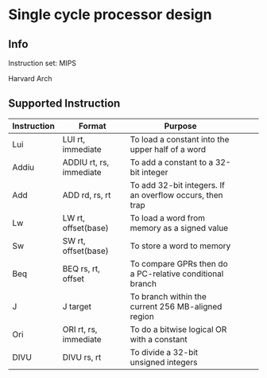 # Single cycle processor design

## Info

Instruction set: MIPS

Harvard Arch



## Supported Instruction

| Instruction | Format                  | Purpose                                                  |      |      |      |
| ----------- | ----------------------- | -------------------------------------------------------- | ---- | ---- | ---- |
| Lui         | LUI rt, immediate       | To load a constant into the upper half of a word         |      |      |      |
| Addiu       | ADDIU rt, rs, immediate | To add a constant to a 32-bit integer                    |      |      |      |
| Add         | ADD rd, rs, rt          | To add 32-bit integers. If an overflow occurs, then trap |      |      |      |
| Lw          | LW rt, offset(base)     | To load a word from memory as a signed value             |      |      |      |
| Sw          | SW rt, offset(base)     | To store a word to memory                                |      |      |      |
| Beq         | BEQ rs, rt, offset      | To compare GPRs then do a PC-relative conditional branch |      |      |      |
| J           | J target                | To branch within the current 256 MB-aligned region       |      |      |      |
| Ori         | ORI rt, rs, immediate   | To do a bitwise logical OR with a constant               |      |      |      |
| DIVU        | DIVU rs, rt             | To divide a 32-bit unsigned integers                     |      |      |      |

